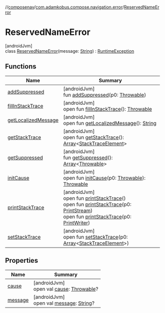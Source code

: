 //[composenav](../../../index.md)/[com.adamkobus.compose.navigation.error](../index.md)/[ReservedNameError](index.md)

# ReservedNameError

[androidJvm]\
class [ReservedNameError](index.md)(message: [String](https://kotlinlang.org/api/latest/jvm/stdlib/kotlin/-string/index.html)) : [RuntimeException](https://developer.android.com/reference/kotlin/java/lang/RuntimeException.html)

## Functions

| Name | Summary |
|---|---|
| [addSuppressed](index.md#282858770%2FFunctions%2F-1047480006) | [androidJvm]<br>fun [addSuppressed](index.md#282858770%2FFunctions%2F-1047480006)(p0: [Throwable](https://kotlinlang.org/api/latest/jvm/stdlib/kotlin/-throwable/index.html)) |
| [fillInStackTrace](index.md#-1102069925%2FFunctions%2F-1047480006) | [androidJvm]<br>open fun [fillInStackTrace](index.md#-1102069925%2FFunctions%2F-1047480006)(): [Throwable](https://kotlinlang.org/api/latest/jvm/stdlib/kotlin/-throwable/index.html) |
| [getLocalizedMessage](index.md#1043865560%2FFunctions%2F-1047480006) | [androidJvm]<br>open fun [getLocalizedMessage](index.md#1043865560%2FFunctions%2F-1047480006)(): [String](https://kotlinlang.org/api/latest/jvm/stdlib/kotlin/-string/index.html) |
| [getStackTrace](index.md#2050903719%2FFunctions%2F-1047480006) | [androidJvm]<br>open fun [getStackTrace](index.md#2050903719%2FFunctions%2F-1047480006)(): [Array](https://kotlinlang.org/api/latest/jvm/stdlib/kotlin/-array/index.html)&lt;[StackTraceElement](https://developer.android.com/reference/kotlin/java/lang/StackTraceElement.html)&gt; |
| [getSuppressed](index.md#672492560%2FFunctions%2F-1047480006) | [androidJvm]<br>fun [getSuppressed](index.md#672492560%2FFunctions%2F-1047480006)(): [Array](https://kotlinlang.org/api/latest/jvm/stdlib/kotlin/-array/index.html)&lt;[Throwable](https://kotlinlang.org/api/latest/jvm/stdlib/kotlin/-throwable/index.html)&gt; |
| [initCause](index.md#-418225042%2FFunctions%2F-1047480006) | [androidJvm]<br>open fun [initCause](index.md#-418225042%2FFunctions%2F-1047480006)(p0: [Throwable](https://kotlinlang.org/api/latest/jvm/stdlib/kotlin/-throwable/index.html)): [Throwable](https://kotlinlang.org/api/latest/jvm/stdlib/kotlin/-throwable/index.html) |
| [printStackTrace](index.md#-1769529168%2FFunctions%2F-1047480006) | [androidJvm]<br>open fun [printStackTrace](index.md#-1769529168%2FFunctions%2F-1047480006)()<br>open fun [printStackTrace](index.md#1841853697%2FFunctions%2F-1047480006)(p0: [PrintStream](https://developer.android.com/reference/kotlin/java/io/PrintStream.html))<br>open fun [printStackTrace](index.md#1175535278%2FFunctions%2F-1047480006)(p0: [PrintWriter](https://developer.android.com/reference/kotlin/java/io/PrintWriter.html)) |
| [setStackTrace](index.md#2135801318%2FFunctions%2F-1047480006) | [androidJvm]<br>open fun [setStackTrace](index.md#2135801318%2FFunctions%2F-1047480006)(p0: [Array](https://kotlinlang.org/api/latest/jvm/stdlib/kotlin/-array/index.html)&lt;[StackTraceElement](https://developer.android.com/reference/kotlin/java/lang/StackTraceElement.html)&gt;) |

## Properties

| Name | Summary |
|---|---|
| [cause](index.md#-654012527%2FProperties%2F-1047480006) | [androidJvm]<br>open val [cause](index.md#-654012527%2FProperties%2F-1047480006): [Throwable](https://kotlinlang.org/api/latest/jvm/stdlib/kotlin/-throwable/index.html)? |
| [message](index.md#1824300659%2FProperties%2F-1047480006) | [androidJvm]<br>open val [message](index.md#1824300659%2FProperties%2F-1047480006): [String](https://kotlinlang.org/api/latest/jvm/stdlib/kotlin/-string/index.html)? |
